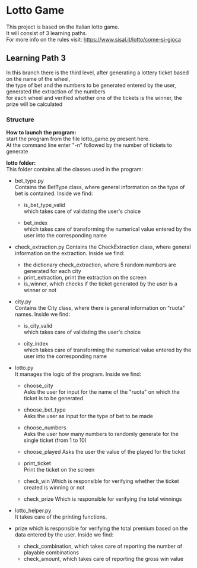 # Lotto Game

This project is based on the Italian lotto game.  
It will consist of 3 learning paths.  
For more info on the rules visit: https://www.sisal.it/lotto/come-si-gioca  

## Learning Path 3

In this branch there is the third level, after generating a lottery ticket based on the name of the wheel,  
the type of bet and the numbers to be generated entered by the user, generated the extraction of the numbers    
for each wheel and verified whether one of the tickets is the winner, the prize will be calculated

### Structure

**How to launch the program:**  
start the program from the file lotto_game.py present here.  
At the command line enter "-n" followed by the number of tickets to generate

**lotto folder:**  
This folder contains all the classes used in the program:  

- bet_type.py  
Contains the BetType class, where general information on the type of bet is contained. Inside we find:
    - is_bet_type_valid  
    which takes care of validating the user's choice
    
    - bet_index  
     which takes care of transforming the numerical value entered by the user into the corresponding name

- check_extraction.py
Contains the CheckExtraction class, where general information on the extraction. Inside we find:
    - the dictionary check_extraction, where 5 random numbers are generated for each city
    - print_extraction, print the extraction on the screen
    - is_winner, which checks if the ticket generated by the user is a winner or not

- city.py  
Contains the City class, where there is general information on "ruota" names. Inside we find:
    - is_city_valid  
    which takes care of validating the user's choice
    
    - city_index  
    which takes care of transforming the numerical value entered by the user into the corresponding name
    
- lotto.py  
It manages the logic of the program. Inside we find:
    - choose_city  
    Asks the user for input for the name of the "ruota" on which the ticket is to be generated
    
     - choose_bet_type  
     Asks the user as input for the type of bet to be made
    
    - choose_numbers  
    Asks the user how many numbers to randomly generate for the single ticket (from 1 to 10)
    
    - choose_played
    Asks the user the value of the played for the ticket
    
    - print_ticket  
    Print the ticket on the screen
    
    - check_win
    Which is responsible for verifying whether the ticket created is winning or not
    
    - check_prize
    Which is responsible for verifying the total winnings
    
    
- lotto_helper.py  
It takes care of the printing functions.

- prize
which is responsible for verifying the total premium based on the data entered by the user. Inside we find:

  - check_combination, which takes care of reporting the number of playable combinations
  - check_amount, which takes care of reporting the gross win value